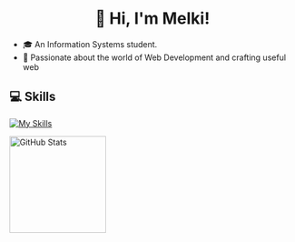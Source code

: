 <div align="center">
<h1> 👋 Hi, I'm Melki!</h1>
</div>

- 🎓 An Information Systems student.
- 🚀 Passionate about the world of Web Development and crafting useful web

<h2>💻 Skills</h2>

[![My Skills](https://skillicons.dev/icons?i=js,py,mysql,react,ps,ai,premiere&theme=dark)](https://skillicons.dev)

  <img src="https://github-readme-stats.vercel.app/api?username=pxmelki&show_icons=true&hide=prs,issues,contribs&theme=blue_navy" alt="GitHub Stats" height="170"/>
